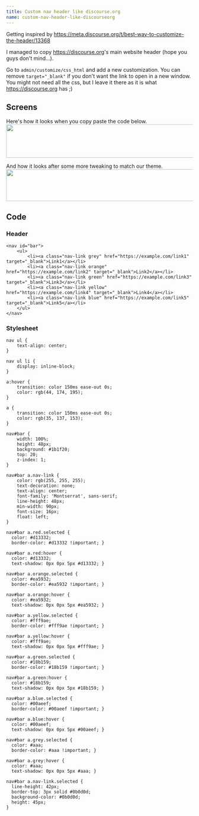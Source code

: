 ```yaml
---
title: Custom nav header like discourse.org
name: custom-nav-header-like-discourseorg
---
```


Getting inspired by 
<https://meta.discourse.org/t/best-way-to-customize-the-header/13368>

I managed to copy <https://discourse.org>'s main website header (hope you guys don't mind...).

Go to `admin/customize/css_html` and add a new customization. You can remove `target="_blank"` if you don't want the link to open in a new window. You might not need all the css, but I leave it there as it is what <https://discourse.org> has ;)

## Screens

Here's how it looks when you copy paste the code below.
<img src="/uploads/default/35641/253f6fb1b3a53200.png" width="690" height="90"> 

And how it looks after some more tweaking to match our theme.
<img src="/uploads/default/35642/21b4065e574b232a.png" width="690" height="86"> 

## Code

### Header

```
<nav id="bar">
    <ul>
        <li><a class="nav-link grey" href="https://example.com/link1" target="_blank">Link1</a></li>
        <li><a class="nav-link orange" href="https://example.com/link2" target="_blank">Link2</a></li>
        <li><a class="nav-link green" href="https://example.com/link3" target="_blank">Link3</a></li>
        <li><a class="nav-link yellow" href="https://example.com/link4" target="_blank">Link4</a></li>
        <li><a class="nav-link blue" href="https://example.com/link5" target="_blank">Link5</a></li>
    </ul>
</nav>
```

### Stylesheet

```
nav ul { 
    text-align: center;
}

nav ul li { 
    display: inline-block;
}

a:hover {
    transition: color 150ms ease-out 0s;
    color: rgb(44, 174, 195);
}

a {
    transition: color 150ms ease-out 0s;
    color: rgb(35, 137, 153);
}

nav#bar {
    width: 100%;
    height: 48px;
    background: #1b1f20;
    top: 20;
    z-index: 1;
}

nav#bar a.nav-link {
    color: rgb(255, 255, 255);
    text-decoration: none;
    text-align: center;
    font-family: 'Montserrat', sans-serif; 
    line-height: 48px;
    min-width: 90px;
    font-size: 16px;
    float: left;
}

nav#bar a.red.selected {
  color: #d13332;
  border-color: #d13332 !important; }

nav#bar a.red:hover {
  color: #d13332;
  text-shadow: 0px 0px 5px #d13332; }

nav#bar a.orange.selected {
  color: #ea5932;
  border-color: #ea5932 !important; }

nav#bar a.orange:hover {
  color: #ea5932;
  text-shadow: 0px 0px 5px #ea5932; }

nav#bar a.yellow.selected {
  color: #fff9ae;
  border-color: #fff9ae !important; }

nav#bar a.yellow:hover {
  color: #fff9ae;
  text-shadow: 0px 0px 5px #fff9ae; }

nav#bar a.green.selected {
  color: #18b159;
  border-color: #18b159 !important; }

nav#bar a.green:hover {
  color: #18b159;
  text-shadow: 0px 0px 5px #18b159; }

nav#bar a.blue.selected {
  color: #00aeef;
  border-color: #00aeef !important; }

nav#bar a.blue:hover {
  color: #00aeef;
  text-shadow: 0px 0px 5px #00aeef; }

nav#bar a.grey.selected {
  color: #aaa;
  border-color: #aaa !important; }

nav#bar a.grey:hover {
  color: #aaa;
  text-shadow: 0px 0px 5px #aaa; }

nav#bar a.nav-link.selected {
  line-height: 42px;
  border-top: 3px solid #0b0d0d;
  background-color: #0b0d0d;
  height: 45px;
}
```